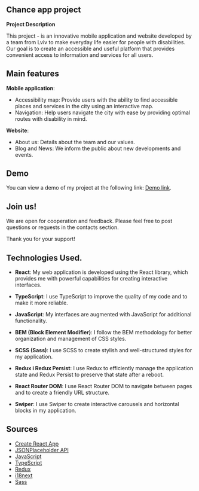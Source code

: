 ## Chance app project

**Project Description**

This project - is an innovative mobile application and website developed by a team from Lviv to make everyday life easier for people with disabilities. Our goal is to create an accessible and useful platform that provides convenient access to information and services for all users.

## Main features

**Mobile application**:

- Accessibility map: Provide users with the ability to find accessible places and services in the city using an interactive map.
- Navigation: Help users navigate the city with ease by providing optimal routes with disability in mind.

**Website**:

- About us: Details about the team and our values.
- Blog and News: We inform the public about new developments and events.

## Demo

You can view a demo of my project at the following link: [Demo link](https://andriiyelieva.github.io/chanceapp/).


## Join us!
We are open for cooperation and feedback. Please feel free to post questions or requests in the contacts section.

Thank you for your support!

## Technologies Used.

- **React**: My web application is developed using the React library, which provides me with powerful capabilities for creating interactive interfaces.

- **TypeScript**: I use TypeScript to improve the quality of my code and to make it more reliable.

- **JavaScript**: My interfaces are augmented with JavaScript for additional functionality.

- **BEM (Block Element Modifier)**: I follow the BEM methodology for better organization and management of CSS styles.

- **SCSS (Sass)**: I use SCSS to create stylish and well-structured styles for my application.

- **Redux і Redux Persist**: I use Redux to efficiently manage the application state and Redux Persist to preserve that state after a reboot.

- **React Router DOM**: I use React Router DOM to navigate between pages and to create a friendly URL structure.

- **Swiper**: I use Swiper to create interactive carousels and horizontal blocks in my application.

## Sources 
- [Create React App](https://create-react-app.dev/) 
- [JSONPlaceholder API](https://jsonplaceholder.typicode.com/)
- [JavaScript](https://github.com/airbnb/javascript)
- [TypeScript](https://www.typescriptlang.org/)
- [Redux](https://redux.js.org/)
- [i18next](https://www.i18next.com/)
- [Sass](https://sass-lang.com/)